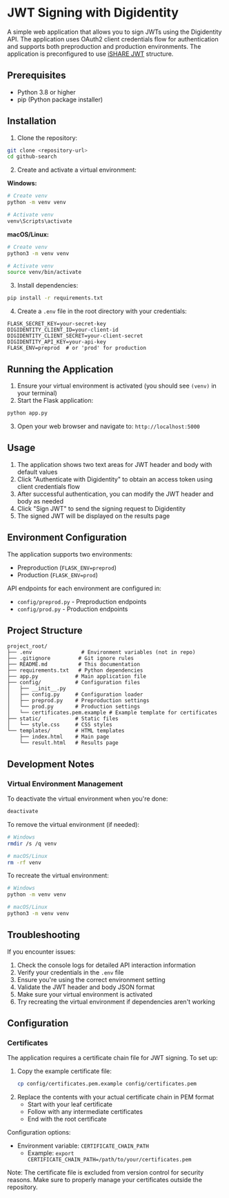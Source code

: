 # JWT Signing with Digidentity

A simple web application that allows you to sign JWTs using the Digidentity API. The application uses OAuth2 client credentials flow for authentication and supports both preproduction and production environments. The application is preconfigured to use [iSHARE JWT]() structure.

## Prerequisites

- Python 3.8 or higher
- pip (Python package installer)

## Installation

1. Clone the repository:
```bash
git clone <repository-url>
cd github-search
```

2. Create and activate a virtual environment:

**Windows:**
```bash
# Create venv
python -m venv venv

# Activate venv
venv\Scripts\activate
```

**macOS/Linux:**
```bash
# Create venv
python3 -m venv venv

# Activate venv
source venv/bin/activate
```

3. Install dependencies:
```bash
pip install -r requirements.txt
```

4. Create a `.env` file in the root directory with your credentials:
```
FLASK_SECRET_KEY=your-secret-key
DIGIDENTITY_CLIENT_ID=your-client-id
DIGIDENTITY_CLIENT_SECRET=your-client-secret
DIGIDENTITY_API_KEY=your-api-key
FLASK_ENV=preprod  # or 'prod' for production
```

## Running the Application

1. Ensure your virtual environment is activated (you should see `(venv)` in your terminal)
2. Start the Flask application:
```bash
python app.py
```
3. Open your web browser and navigate to: `http://localhost:5000`

## Usage

1. The application shows two text areas for JWT header and body with default values
2. Click "Authenticate with Digidentity" to obtain an access token using client credentials flow
3. After successful authentication, you can modify the JWT header and body as needed
4. Click "Sign JWT" to send the signing request to Digidentity
5. The signed JWT will be displayed on the results page

## Environment Configuration

The application supports two environments:
- Preproduction (`FLASK_ENV=preprod`)
- Production (`FLASK_ENV=prod`)

API endpoints for each environment are configured in:
- `config/preprod.py` - Preproduction endpoints
- `config/prod.py` - Production endpoints

## Project Structure
```
project_root/
├── .env                # Environment variables (not in repo)
├── .gitignore         # Git ignore rules
├── README.md          # This documentation
├── requirements.txt   # Python dependencies
├── app.py            # Main application file
├── config/           # Configuration files
│   ├── __init__.py
│   ├── config.py     # Configuration loader
│   ├── preprod.py    # Preproduction settings
│   └── prod.py       # Production settings
│   └── certificates.pem.example # Example template for certificates
├── static/           # Static files
│   └── style.css     # CSS styles
└── templates/        # HTML templates
    ├── index.html    # Main page
    └── result.html   # Results page
```

## Development Notes

### Virtual Environment Management

To deactivate the virtual environment when you're done:
```bash
deactivate
```

To remove the virtual environment (if needed):
```bash
# Windows
rmdir /s /q venv

# macOS/Linux
rm -rf venv
```

To recreate the virtual environment:
```bash
# Windows
python -m venv venv

# macOS/Linux
python3 -m venv venv
```

## Troubleshooting

If you encounter issues:
1. Check the console logs for detailed API interaction information
2. Verify your credentials in the `.env` file
3. Ensure you're using the correct environment setting
4. Validate the JWT header and body JSON format
5. Make sure your virtual environment is activated
6. Try recreating the virtual environment if dependencies aren't working 

## Configuration

### Certificates
The application requires a certificate chain file for JWT signing. To set up:

1. Copy the example certificate file:
   ```bash
   cp config/certificates.pem.example config/certificates.pem
   ```
2. Replace the contents with your actual certificate chain in PEM format
   - Start with your leaf certificate
   - Follow with any intermediate certificates
   - End with the root certificate

Configuration options:
- Environment variable: `CERTIFICATE_CHAIN_PATH`
  - Example: `export CERTIFICATE_CHAIN_PATH=/path/to/your/certificates.pem`

Note: The certificate file is excluded from version control for security reasons. Make sure to properly manage your certificates outside the repository. 